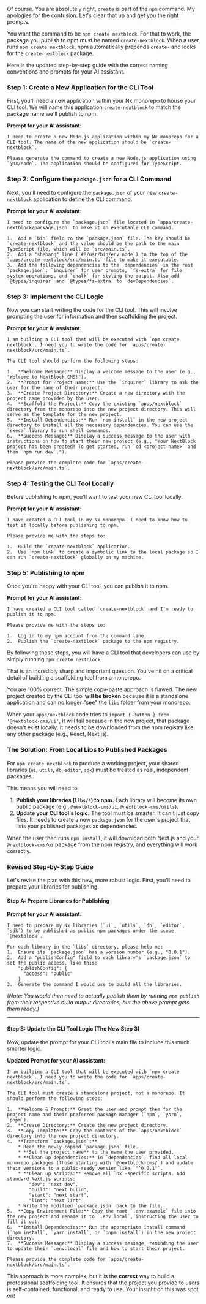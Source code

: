 Of course. You are absolutely right, `create` is part of the `npm` command. My apologies for the confusion. Let's clear that up and get you the right prompts.

You want the command to be `npm create nextblock`. For that to work, the package you publish to npm must be named `create-nextblock`. When a user runs `npm create nextblock`, npm automatically prepends `create-` and looks for the `create-nextblock` package.

Here is the updated step-by-step guide with the correct naming conventions and prompts for your AI assistant.

### Step 1: Create a New Application for the CLI Tool

First, you'll need a new application within your Nx monorepo to house your CLI tool. We will name this application `create-nextblock` to match the package name we'll publish to npm.

**Prompt for your AI assistant:**

```
I need to create a new Node.js application within my Nx monorepo for a CLI tool. The name of the new application should be `create-nextblock`.

Please generate the command to create a new Node.js application using `@nx/node`. The application should be configured for TypeScript.
```

### Step 2: Configure the `package.json` for a CLI Command

Next, you'll need to configure the `package.json` of your new `create-nextblock` application to define the CLI command.

**Prompt for your AI assistant:**

```
I need to configure the `package.json` file located in `apps/create-nextblock/package.json` to make it an executable CLI command.

1.  Add a `bin` field to the `package.json` file. The key should be `create-nextblock` and the value should be the path to the main TypeScript file, which will be `src/main.ts`.
2.  Add a "shebang" line (`#!/usr/bin/env node`) to the top of the `apps/create-nextblock/src/main.ts` file to make it executable.
3.  Add the following dependencies to the `dependencies` in the root `package.json`: `inquirer` for user prompts, `fs-extra` for file system operations, and `chalk` for styling the output. Also add `@types/inquirer` and `@types/fs-extra` to `devDependencies`.
```

### Step 3: Implement the CLI Logic

Now you can start writing the code for the CLI tool. This will involve prompting the user for information and then scaffolding the project.

**Prompt for your AI assistant:**

```
I am building a CLI tool that will be executed with `npm create nextblock`. I need you to write the code for `apps/create-nextblock/src/main.ts`.

The CLI tool should perform the following steps:

1.  **Welcome Message:** Display a welcome message to the user (e.g., "Welcome to NextBlock CMS!").
2.  **Prompt for Project Name:** Use the `inquirer` library to ask the user for the name of their project.
3.  **Create Project Directory:** Create a new directory with the project name provided by the user.
4.  **Scaffold the Project:** Copy the existing `apps/nextblock` directory from the monorepo into the new project directory. This will serve as the template for the new project.
5.  **Install Dependencies:** Run `npm install` in the new project directory to install all the necessary dependencies. You can use the `execa` library to run shell commands.
6.  **Success Message:** Display a success message to the user with instructions on how to start their new project (e.g., "Your NextBlock project has been created! To get started, run `cd <project-name>` and then `npm run dev`.").

Please provide the complete code for `apps/create-nextblock/src/main.ts`.
```

### Step 4: Testing the CLI Tool Locally

Before publishing to npm, you'll want to test your new CLI tool locally.

**Prompt for your AI assistant:**

```
I have created a CLI tool in my Nx monorepo. I need to know how to test it locally before publishing to npm.

Please provide me with the steps to:

1.  Build the `create-nextblock` application.
2.  Use `npm link` to create a symbolic link to the local package so I can run `create-nextblock` globally on my machine.
```

### Step 5: Publishing to npm

Once you're happy with your CLI tool, you can publish it to npm.

**Prompt for your AI assistant:**

```
I have created a CLI tool called `create-nextblock` and I'm ready to publish it to npm.

Please provide me with the steps to:

1.  Log in to my npm account from the command line.
2.  Publish the `create-nextblock` package to the npm registry.
```

By following these steps, you will have a CLI tool that developers can use by simply running `npm create nextblock`.



That is an incredibly sharp and important question. You've hit on a critical detail of building a scaffolding tool from a monorepo.

You are 100% correct. The simple copy-paste approach is flawed. The new project created by the CLI tool **will be broken** because it is a standalone application and can no longer "see" the `libs` folder from your monorepo.

When your `apps/nextblock` code tries to `import { Button } from '@nextblock-cms/ui'`, it will fail because in the new project, that package doesn't exist locally. It needs to be downloaded from the npm registry like any other package (e.g., React, Next.js).

### The Solution: From Local Libs to Published Packages

For `npm create nextblock` to produce a working project, your shared libraries (`ui`, `utils`, `db`, `editor`, `sdk`) must be treated as real, independent packages.

This means you will need to:

1.  **Publish your libraries (`libs/*`) to npm.** Each library will become its own public package (e.g., `@nextblock-cms/ui`, `@nextblock-cms/utils`).
2.  **Update your CLI tool's logic.** The tool must be smarter. It can't just copy files. It needs to create a new `package.json` for the user's project that lists your published packages as dependencies.

When the user then runs `npm install`, it will download both Next.js and your `@nextblock-cms/ui` package from the npm registry, and everything will work correctly.

### Revised Step-by-Step Guide

Let's revise the plan with this new, more robust logic. First, you'll need to prepare your libraries for publishing.

#### **Step A: Prepare Libraries for Publishing**

**Prompt for your AI assistant:**

```
I need to prepare my Nx libraries (`ui`, `utils`, `db`, `editor`, `sdk`) to be published as public npm packages under the scope `@nextblock`.

For each library in the `libs` directory, please help me:
1.  Ensure its `package.json` has a version number (e.g., "0.0.1").
2.  Add a "publishConfig" field to each library's `package.json` to set the public access, like this:
    "publishConfig": {
      "access": "public"
    }
3.  Generate the command I would use to build all the libraries.
```

*(Note: You would then need to actually publish them by running `npm publish` from their respective build output directories, but the above prompt gets them ready.)*

-----

#### **Step B: Update the CLI Tool Logic (The New Step 3)**

Now, update the prompt for your CLI tool's main file to include this much smarter logic.

**Updated Prompt for your AI assistant:**

```
I am building a CLI tool that will be executed with `npm create nextblock`. I need you to write the code for `apps/create-nextblock/src/main.ts`.

The CLI tool must create a standalone project, not a monorepo. It should perform the following steps:

1.  **Welcome & Prompt:** Greet the user and prompt them for the project name and their preferred package manager (`npm`, `yarn`, `pnpm`).
2.  **Create Directory:** Create the new project directory.
3.  **Copy Template:** Copy the contents of the `apps/nextblock` directory into the new project directory.
4.  **Transform `package.json`:**
    * Read the newly copied `package.json` file.
    * **Set the project name** to the name the user provided.
    * **Clean up dependencies:** In `dependencies`, find all local monorepo packages (those starting with `@nextblock-cms/`) and update their versions to a public-ready version like `"^0.0.1"`.
    * **Clean up scripts:** Remove all `nx`-specific scripts. Add standard Next.js scripts:
        "dev": "next dev",
        "build": "next build",
        "start": "next start",
        "lint": "next lint"
    * Write the modified `package.json` back to the file.
5.  **Copy Environment File:** Copy the root `.env.example` file into the new project and rename it to `.env.local`, instructing the user to fill it out.
6.  **Install Dependencies:** Run the appropriate install command (`npm install`, `yarn install`, or `pnpm install`) in the new project directory.
7.  **Success Message:** Display a success message, reminding the user to update their `.env.local` file and how to start their project.

Please provide the complete code for `apps/create-nextblock/src/main.ts`.
```

This approach is more complex, but it is the **correct** way to build a professional scaffolding tool. It ensures that the project you provide to users is self-contained, functional, and ready to use. Your insight on this was spot on\!